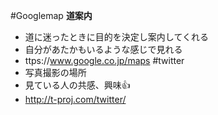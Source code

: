 #Googlemap
**道案内**
* 道に迷ったときに目的を決定し案内してくれる
* 自分があたかもいるような感じで見れる
* ttps://www.google.co.jp/maps
#twitter
* 写真撮影の場所
* 見ている人の共感、興味:+1:
* http://t-proj.com/twitter/
